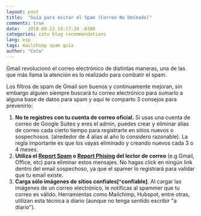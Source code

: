 ```yaml
---
layout: post
title:  "Guía para evitar el Spam (Correo No Deseado)"
comments: true
date:   2018-08-22 14:17:20 -0300
categories: coto blog recommendations
lang: esp
tags: mailchimp spam guia
author: "Coto"
---
```

Gmail revolucionó el correo electrónico de distintas maneras, una de las que más llama la atención es lo realizado para combatir el spam.

Los filtros de spam de Gmail son buenos y continuamente mejoran, sin embargo alguien siempre buscará tu correo electrónico para sumarlo a alguna base de datos para spam y aquí te comparto 3 consejos para prevenirlo:

<ol>
	<li>
		<b>No te registres con tu cuenta de correo oficial.</b> Si usas una cuenta de correo de Google Suites y eres el admin, puedes crear y eliminar alias de correo cada cierto tiempo para registrarte en sitios nuevos o sospechosos. (alrededor de 4 alias al año lo considero razonable). 
		La regla importante es que los vayas eliminado y creando nuevos cada 3 o 4 meses.
	</li>
	<li>
		<b>Utiliza el <a target="_blank" href="https://support.google.com/mail/answer/1366858?co=GENIE.Platform%3DiOS&hl=en" target="_blank">Report Spam</a> o <a target="_blank" href="https://support.google.com/mail/answer/8253?hl=en" target="_blank">Report Phising</a> del lector de correo</b> (e.g Gmail, Office, etc) para eliminar estos mensajes. No hagas click en ningún link dentro del email sospechoso, ya que el spamer lo registrará para validar que tu email existe.
	</li>
	<li>
		<b>Carga sólo imágenes de sitios confiales[^confiable]</b>. Al cargar las imágenes de un correo electrónico, le notificas al spammer que tu correo es válido. Herramientas como Mailchimp, Hubspot, entre otras, utilizan esta técnica a diario (aunque no tenga sentido escribir "a diario").
	</li>
</ol>

[^confiable]: En algún otro monento podría explicar mi criterio de confiable.

